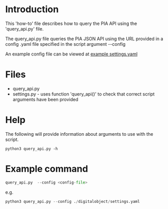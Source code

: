 # Introduction
This 'how-to' file describes how to query the PIA API using the 'query_api.py' file.

The query_api.py file queries the PIA JSON API using the URL provided in a config .yaml file specified in the script argument --config

 An example config file can be viewed at [example settings.yaml](/digitalobject/settings.yaml)

# Files
- query_api.py 
- settings.py - uses function 'query_api()' to check that correct script arguments have been provided


# Help
The following will provide information about arguments to use with the script.
```
python3 query_api.py -h 
```

# Example command

```python
query_api.py  --config <config-file>
```
e.g.
```python
python3 query_api.py --config ./digitalobject/settings.yaml 
```

